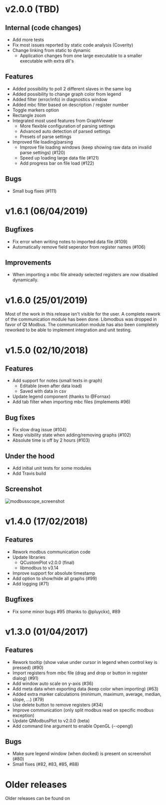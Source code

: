 # v2.0.0 (TBD)

## Internal (code changes)

- Add more tests
- Fix most issues reported by static code analysis (Coverity)
- Change linking from static to dynamic
  - Application changes from one large executable to a smaller executable with extra dll's

## Features

* Added possibility to poll 2 different slaves in the same log
* Added possibility to change graph color from legend
* Added filter (error/info) in diagnostics window
* Added mbc filter based on description / register number
* Toggle markers option
* Rectangle zoom
* Integrated most used features from GraphViewer
  * More flexible configuration of parsing settings
  * Advanced auto detection of parsed settings
  * Presets of parse settings
* Improved file loading/parsing
  * Improve file loading windows (keep showing raw data on invalid parse settings) (#120)
  * Speed up loading large data file (#121)
  * Add progress bar on file load (#122)

## Bugs

* Small bug fixes (#111)

# v1.6.1 (06/04/2019)

## Bugfixes
* Fix error when writing notes to imported data file (#109)
* Automatically remove field seperator from register names (#106)

## Improvements
* When importing a mbc file already selected registers are now disabled dynamically.

# v1.6.0 (25/01/2019)
Most of the work in this release isn't visible for the user. A complete rework of the communication module has been done. Libmodbus was dropped in favor of Qt Modbus. The communication module has also been completely reworked to be able to implement integration and unit testing.

# v1.5.0 (02/10/2018)
## Features
* Add support for notes (small texts in graph)
  * Editable (even after data load)
  * Saved with data in csv
* Update legend component (thanks to @Fornax)
* Add tab filter when importing mbc files (implements #96)

## Bug fixes
* Fix slow drag issue (#104)
* Keep visibility state when adding/removing graphs (#102)
* Absolute time is off by 2 hours (#103)

## Under the hood
* Add initial unit tests for some modules
* Add Travis build

## Screenshot
![modbusscope_screenshot](https://user-images.githubusercontent.com/9089936/46371252-2695bf00-c688-11e8-88b1-8e9a609b1fa2.png)

# v1.4.0 (17/02/2018)
## Features
* Rework modbus communication code
* Update libraries
  * QCustomPlot v2.0.0 (final)
  * libmodbus to v3.14
* Improve support for absolute timestamp
* Add option to show/hide all graphs (#99)
* Add logging (#71)

## Bugfixes
* Fix some minor bugs #95 (thanks to @pluyckx), #89

# v1.3.0 (01/04/2017)
## Features
- Rework tooltip (show value under cursor in legend when control key is pressed) (#90)
- Import registers from mbc file (drag and drop or button in register dialog) (#91)
- Add window auto scale on y-axis (#36)
- Add meta data when exporting data (keep color when importing) (#63)
- Added extra marker calculations (minimum, maximum, average, median, slope, ...) (#79)
- Use delete button to remove registers (#34)
- Improve communication (only split modbus read on specific modbus exception)
- Update QModbusPlot to v2.0.0 (beta)
- Add command line argument to enable OpenGL (--opengl)

## Bugs
- Make sure legend window (when docked) is present on screenshot (#80)
- Small fixes (#82, #83, #85, #88)

# Older releases

Older releases can be found on

[Github]: https://github.com/jgeudens/ModbusScope/releases


